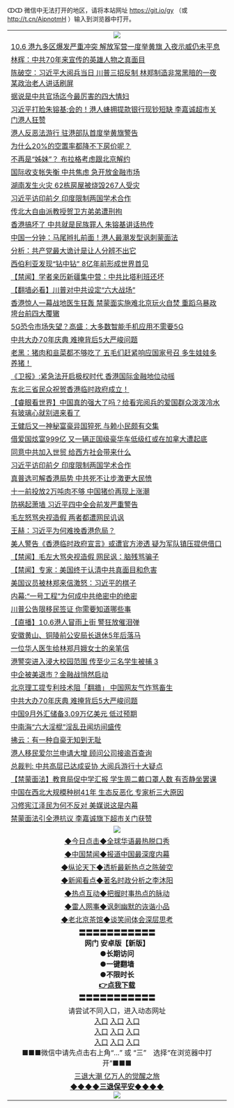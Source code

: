 ↀↀ 微信中无法打开的地区，请将本站网址 https://git.io/gy （或 http://t.cn/AipnotmH ）输入到浏览器中打开。 

<table>
   <tr>
    <td align=center><img src="https://github.com/gyhhx/image-upload/blob/master/20190822-2.jpg" /></td>
  </tr>
<tr><td align="left"><a href="https://xwood.fun/oo.aspx?name=c1081359&key=nqynnipsxfbxcbni&from=gy">10.6 港九多区爆发严重冲突 解放军营一度举黄旗 入夜示威仍未平息</a></td></tr>
<tr><td align="left"><a href="https://xwood.fun/oo.aspx?name=c1081348&key=nqynnipsxfbxcbni&from=gy">林辉：中共70年来宣传的英雄人物之真面目</a></td></tr>
<tr><td align="left"><a href="https://xwood.fun/oo.aspx?name=c1081362&key=nqynnipsxfbxcbni&from=gy">陈破空：习近平大阅兵当日 川普三招反制 林郑制造非常黑暗的一夜 某政治老人讲话刷屏</a></td></tr>
<tr><td align="left"><a href="https://xwood.fun/oo.aspx?name=c1081338&key=nqynnipsxfbxcbni&from=gy">据说是中共官场迄今最厉害的四大情妇</a></td></tr>
<tr><td align="left"><a href="https://xwood.fun/oo.aspx?name=c1081325&key=nqynnipsxfbxcbni&from=gy">习近平打脸朱镕基:会的！港人蜂拥提款银行现钞短缺 李嘉诚超市关门港人狂赞</a></td></tr>
<tr><td align="left"><a href="https://xwood.fun/oo.aspx?name=c1081397&key=nqynnipsxfbxcbni&from=gy">港人反恶法游行 驻港部队首度举黄旗警告</a></td></tr>
<tr><td align="left"><a href="https://xwood.fun/oo.aspx?name=c1081356&key=nqynnipsxfbxcbni&from=gy">为什么20%的空置率都降不下房价呢？</a></td></tr>
<tr><td align="left"><a href="https://xwood.fun/oo.aspx?name=c1081374&key=nqynnipsxfbxcbni&from=gy">不再是“姊妹”？ 布拉格考虑跟北京解约</a></td></tr>
<tr><td align="left"><a href="https://xwood.fun/oo.aspx?name=c1081398&key=nqynnipsxfbxcbni&from=gy">国际收支帐失衡 中共焦虑 急开放金融市场</a></td></tr>
<tr><td align="left"><a href="https://xwood.fun/oo.aspx?name=c1081375&key=nqynnipsxfbxcbni&from=gy">湖南发生火灾 62栋房屋被烧毁267人受灾</a></td></tr>
<tr><td align="left"><a href="https://xwood.fun/oo.aspx?name=c1081392&key=nqynnipsxfbxcbni&from=gy">习近平访印前夕 印度限制两国学术合作</a></td></tr>
<tr><td align="left"><a href="https://xwood.fun/oo.aspx?name=c1081399&key=nqynnipsxfbxcbni&from=gy">传北大自由派教授贺卫方弟弟遭刑拘</a></td></tr>
<tr><td align="left"><a href="https://xwood.fun/oo.aspx?name=c1081373&key=nqynnipsxfbxcbni&from=gy">香港搞坏了 中共就是民族罪人 朱镕基讲话热传</a></td></tr>
<tr><td align="left"><a href="https://xwood.fun/oo.aspx?name=c1081350&key=nqynnipsxfbxcbni&from=gy">中国一分钟：马尾辫扎前面！港人最潮发型讽刺蒙面法</a></td></tr>
<tr><td align="left"><a href="https://xwood.fun/oo.aspx?name=c1081395&key=nqynnipsxfbxcbni&from=gy">分析：共产党最大诡计是让人分辨不出它</a></td></tr>
<tr><td align="left"><a href="https://xwood.fun/oo.aspx?name=c1081393&key=nqynnipsxfbxcbni&from=gy">西伯利亚发现“钻中钻” 8亿年前形成世界首见</a></td></tr>
<tr><td align="left"><a href="https://xwood.fun/oo.aspx?name=c1081400&key=nqynnipsxfbxcbni&from=gy">【禁闻】学者亲历新疆集中营：中共比塔利班还坏</a></td></tr>
<tr><td align="left"><a href="https://xwood.fun/oo.aspx?name=c1081271&key=nqynnipsxfbxcbni&from=gy">【翻墙必看】川普对中共设定“六大战场”</a></td></tr>
<tr><td align="left"><a href="https://xwood.fun/oo.aspx?name=c1081353&key=nqynnipsxfbxcbni&from=gy">香港惊人一幕战地医生狂轰 禁蒙面实施难北京玩火自焚 重蹈乌暴政垮台前四大覆辙</a></td></tr>
<tr><td align="left"><a href="https://xwood.fun/oo.aspx?name=c1081391&key=nqynnipsxfbxcbni&from=gy">5G恐令市场失望？高盛：大多数智能手机应用不需要5G</a></td></tr>
<tr><td align="left"><a href="https://xwood.fun/oo.aspx?name=c1081347&key=nqynnipsxfbxcbni&from=gy">中共大办70年庆典 难掩背后5大严峻问题</a></td></tr>
<tr><td align="left"><a href="https://xwood.fun/oo.aspx?name=c1081366&key=nqynnipsxfbxcbni&from=gy">老黑：猪肉和韭菜都不够吃了 五毛们赶紧响应国家号召 多生娃娃多养猪！</a></td></tr>
<tr><td align="left"><a href="https://xwood.fun/oo.aspx?name=c1081376&key=nqynnipsxfbxcbni&from=gy">《卫报》:紧急法开启极权时代 香港国际金融地位动摇</a></td></tr>
<tr><td align="left"><a href="https://xwood.fun/oo.aspx?name=c1081276&key=nqynnipsxfbxcbni&from=gy">东北三省民众祝贺香港临时政府成立！</a></td></tr>
<tr><td align="left"><a href="https://xwood.fun/oo.aspx?name=c1080759&key=nqynnipsxfbxcbni&from=gy">【睿眼看世界】中国真的强大了吗？给看完阅兵的爱国群众泼泼冷水 有玻璃心就别进来看了</a></td></tr>
<tr><td align="left"><a href="https://xwood.fun/oo.aspx?name=c1081339&key=nqynnipsxfbxcbni&from=gy">王健后又一神秘富豪异国猝死 与赖小民颇有交集</a></td></tr>
<tr><td align="left"><a href="https://xwood.fun/oo.aspx?name=c1081383&key=nqynnipsxfbxcbni&from=gy">借爱国炫富999亿 又一辆正国级豪华车低级红或在加拿大遭起底</a></td></tr>
<tr><td align="left"><a href="https://xwood.fun/oo.aspx?name=c1081390&key=nqynnipsxfbxcbni&from=gy">同意中共加入世贸 给西方社会带来什么</a></td></tr>
<tr><td align="left"><a href="https://xwood.fun/oo.aspx?name=c1081365&key=nqynnipsxfbxcbni&from=gy">习近平访印前夕 印度限制两国学术合作</a></td></tr>
<tr><td align="left"><a href="https://xwood.fun/oo.aspx?name=c1081372&key=nqynnipsxfbxcbni&from=gy">真普选可解香港局势 中共死不让步激更大民愤</a></td></tr>
<tr><td align="left"><a href="https://xwood.fun/oo.aspx?name=c1081357&key=nqynnipsxfbxcbni&from=gy">十一前投放2万吨肉不够 中国猪价再现上涨潮</a></td></tr>
<tr><td align="left"><a href="https://xwood.fun/oo.aspx?name=c1081096&key=nqynnipsxfbxcbni&from=gy">防祸起萧墙 习近平四中全会前发严重警告</a></td></tr>
<tr><td align="left"><a href="https://xwood.fun/oo.aspx?name=c1081090&key=nqynnipsxfbxcbni&from=gy">毛左怒骂央视造假 两者都遭网民讥讽</a></td></tr>
<tr><td align="left"><a href="https://xwood.fun/oo.aspx?name=c1081401&key=nqynnipsxfbxcbni&from=gy">王赫：习近平为何难挽香港危局？</a></td></tr>
<tr><td align="left"><a href="https://xwood.fun/oo.aspx?name=c1081382&key=nqynnipsxfbxcbni&from=gy">美人警告《香港临时政府宣言》或遭官方渗透 疑为军队镇压提供借口</a></td></tr>
<tr><td align="left"><a href="https://xwood.fun/oo.aspx?name=c1081405&key=nqynnipsxfbxcbni&from=gy">【禁闻】毛左大骂央视造假 网民讽：脑残骂骗子</a></td></tr>
<tr><td align="left"><a href="https://xwood.fun/oo.aspx?name=c1081406&key=nqynnipsxfbxcbni&from=gy">【禁闻】专家：美国终于认清中共真面目和危害</a></td></tr>
<tr><td align="left"><a href="https://xwood.fun/oo.aspx?name=c1080975&key=nqynnipsxfbxcbni&from=gy">美国议员被林郑来信激怒：习近平的棋子</a></td></tr>
<tr><td align="left"><a href="https://xwood.fun/oo.aspx?name=c1081010&key=nqynnipsxfbxcbni&from=gy">内幕:“一号工程”为何成中共绝密中的绝密</a></td></tr>
<tr><td align="left"><a href="https://xwood.fun/oo.aspx?name=c1081389&key=nqynnipsxfbxcbni&from=gy">川普公告限移民签证 你需要知道哪些事</a></td></tr>
<tr><td align="left"><a href="https://xwood.fun/oo.aspx?name=c1080493&key=nqynnipsxfbxcbni&from=gy">【直播】10.6港人冒雨上街 警狂放催泪弹</a></td></tr>
<tr><td align="left"><a href="https://xwood.fun/oo.aspx?name=c1081396&key=nqynnipsxfbxcbni&from=gy">安徽黄山、铜陵前公安局长退休5年后落马</a></td></tr>
<tr><td align="left"><a href="https://xwood.fun/oo.aspx?name=c1081403&key=nqynnipsxfbxcbni&from=gy">一位华人医生给林郑月娥女士的亲笔信</a></td></tr>
<tr><td align="left"><a href="https://xwood.fun/oo.aspx?name=c1081358&key=nqynnipsxfbxcbni&from=gy">港警突进入浸大校园范围 传至少三名学生被捕 3</a></td></tr>
<tr><td align="left"><a href="https://xwood.fun/oo.aspx?name=c1081386&key=nqynnipsxfbxcbni&from=gy">中企被美退市？金融战悄然启动</a></td></tr>
<tr><td align="left"><a href="https://xwood.fun/oo.aspx?name=c1081380&key=nqynnipsxfbxcbni&from=gy">北京理工提专利技术阻「翻牆」 中国网友气炸骂畜生</a></td></tr>
<tr><td align="left"><a href="https://xwood.fun/oo.aspx?name=c1081384&key=nqynnipsxfbxcbni&from=gy">中共大办70年庆典 难掩背后5大严峻问题</a></td></tr>
<tr><td align="left"><a href="https://xwood.fun/oo.aspx?name=c1081387&key=nqynnipsxfbxcbni&from=gy">中国9月外汇储备3.09万亿美元 低过预期</a></td></tr>
<tr><td align="left"><a href="https://xwood.fun/oo.aspx?name=c931480&key=nqynnipsxfbxcbni&from=gy">中南海“六大淫棍”淫乱丑闻坊间盛传</a></td></tr>
<tr><td align="left"><a href="https://xwood.fun/oo.aspx?name=c1081402&key=nqynnipsxfbxcbni&from=gy">拂云：有一种自豪无知到无耻</a></td></tr>
<tr><td align="left"><a href="https://xwood.fun/oo.aspx?name=c1081394&key=nqynnipsxfbxcbni&from=gy">港人移民爱尔兰申请大增 顾问公司接逾百查询</a></td></tr>
<tr><td align="left"><a href="https://xwood.fun/oo.aspx?name=c1080892&key=nqynnipsxfbxcbni&from=gy">总裁判: 中共高层已达成妥协 大阅兵游行十大疑点</a></td></tr>
<tr><td align="left"><a href="https://xwood.fun/oo.aspx?name=c1081360&key=nqynnipsxfbxcbni&from=gy">【禁蒙面法】教育局促中学汇报 学生周二戴口罩人数 有否静坐罢课</a></td></tr>
<tr><td align="left"><a href="https://xwood.fun/oo.aspx?name=c1081342&key=nqynnipsxfbxcbni&from=gy">中国在西北大规模种树41年 生态反恶化 专家析三大原因</a></td></tr>
<tr><td align="left"><a href="https://xwood.fun/oo.aspx?name=c883389&key=nqynnipsxfbxcbni&from=gy">习修宪江泽民为何不反对 美媒说这是内幕</a></td></tr>
<tr><td align="left"><a href="https://xwood.fun/oo.aspx?name=c1081311&key=nqynnipsxfbxcbni&from=gy">禁蒙面法引全港抗议 李嘉诚旗下超市关门获赞</a></td></tr>

   <tr>
    <td align=center><img src="https://github.com/gyhhx/image-upload/blob/master/ogate-c.JPG" /></td>
  </tr>
   <tr>
   <td align=center> 
<a href="https://tru28th.xwood.fun/oo.aspx?name=c816850&key=nqynnipsxfbxcbni&from=gy&tag=9877">◆今日点击◆全球华语最热脱口秀</a><br/>
    </td>
  </tr>
  <tr>
  <td align=center>
<a href="https://tru28th.xwood.fun/oo.aspx?name=c816860&key=nqynnipsxfbxcbni&from=gy&tag=99733110">◆中国禁闻◆报道中国最深度内幕</a><br/>
   </tr>
  <tr>
     <td align=center>
<a href="https://tru28th.xwood.fun/oo.aspx?name=c816855&key=nqynnipsxfbxcbni&from=gy&tag=997110">◆纵论天下◆透析最新热点之陈破空</a><br/>
   </tr>
   <tr>
      <td align=center>
<a href="https://tru28th.xwood.fun/oo.aspx?name=c838308&key=nqynnipsxfbxcbni&from=gy&tag=9973110">◆新闻看点◆著名时政分析之李沐阳</a><br/>
   </tr>
   <tr>
     <td align=center>
<a href="https://tru28th.xwood.fun/oo.aspx?name=c816852&key=nqynnipsxfbxcbni&from=gy&tag=9733110">◆热点互动◆把握时事热点的脉动</a><br/>
   </tr>
   <tr>
      <td align=center>
<a href="https://tru28th.xwood.fun/oo.aspx?name=c816694&key=nqynnipsxfbxcbni&from=gy&tag=93310">◆雷人网事◆讽刺幽默的诙谐小品</a><br/>
   </tr>
   <tr>
    <td align=center>
<a href="https://tru28th.xwood.fun/oo.aspx?name=c816650&key=nqynnipsxfbxcbni&from=gy&tag=9973110">◆老北京茶馆◆谈笑间体会深层思考</a><br/>
   </tr>
  <tr>
    <td align=center>
 <b>〓〓〓〓〓〓〓〓〓〓〓<br/>网门 安卓版【新版】<br/> ●长期访问<br/> ●一键翻墙<br/>  ●不限时长<br/> 
 <a href="https://share.weiyun.com/5yJdHNe">👉<b>点我下载</a><br/>〓〓〓〓〓〓〓〓〓〓〓<br/>
    </td>
    </tr>
   <tr>
    <td align=center>请尝试不同入口，进入动态网址<br/>
      <a href="https://s3.us-east-2.amazonaws.com/ogateo/show.htm">入口</a>
      <a href="https://s3.ca-central-1.amazonaws.com/ogatec/show.htm">入口</a>
      <a href="https://s3.ap-southeast-2.amazonaws.com/ogatey/show.htm">入口</a><br/>
      <a href="https://s3.ap-northeast-2.amazonaws.com/ogates/show.htm">入口</a>
      <a href="https://s3.eu-central-1.amazonaws.com/ogatef/show.htm">入口</a>
      <a href="https://s3.ap-south-1.amazonaws.com/ogatem/show.htm">入口</a><br/>
      <a href="https://s3-us-west-1.amazonaws.com/ogaten/show.htm">入口</a>
      <a href="https://s3.eu-west-2.amazonaws.com/ogatel/show.htm">入口</a>
      <a href="https://s3.ap-northeast-1.amazonaws.com/ogatet/show.htm">入口</a><br/>
      ■■■微信中请先点击右上角“...” 或 “三”　选择“在浏览器中打开”■■■<b><br/>
    </td>
  </tr>
  <tr>  
  <td align=center>
  <a href="https://tru28th.xwood.fun/oo.aspx?name=c894205&key=nqynnipsxfbxcbni&from=gy&tag=9973110">三退大潮 亿万人的觉醒之旅</a><br/>
      <a href="https://tru28th.xwood.fun/oo.aspx?name=ogQuit.aspx&key=nqynnipsxfbxcbni&from=gy"><b>◆◆◆◆三退保平安◆◆◆◆<br/></a>
      <img src="https://github.com/gyhhx/image-upload/blob/master/3t.jpg" /><br/>
      </td>
  </tr>
</table>


